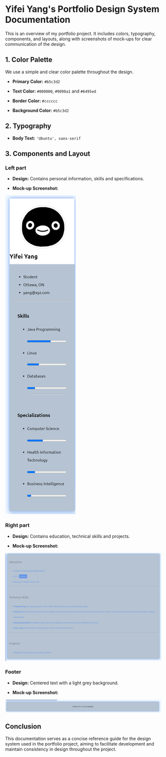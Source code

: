 # Yifei Yang's Portfolio Design System Documentation

This is an overview of my portfolio project. It includes colors, typography, components, and layouts, along with screenshots of mock-ups for clear communication of the design.

## **1. Color Palette**

We use a simple and clear color palette throughout the design.

- **Primary Color:** `#b5c3d2`

- **Text Color:** `#000000`, `#9098a1` and `#6495ed`

- **Border Color:** `#cccccc`

- **Background Color:** `#b5c3d2`

## **2. Typography**

- **Body Text:** `'Ubuntu', sans-serif`

## **3. Components and Layout**

### Left part

- **Design:** Contains personal information, skills and specifications.

- **Mock-up Screenshot:**

![left](left.png)

### Right part

- **Design:** Contains education, technical skills and projects.

- **Mock-up Screenshot:**

![right](right.png)

### Footer

- **Design:** Centered text with a light grey background.

- **Mock-up Screenshot:**

![footer](footer.png)

## **Conclusion**

This documentation serves as a concise reference guide for the design system used in the portfolio project, aiming to facilitate development and maintain consistency in design throughout the project.
